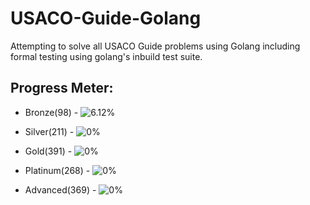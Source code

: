 # USACO-Guide-Golang

Attempting to solve all USACO Guide problems using Golang including formal testing using golang's inbuild test suite.

## Progress Meter:

- Bronze(98) - ![6.12%](https://progress-bar.xyz/6/?style=flat)

- Silver(211) - ![0%](https://progress-bar.xyz/0/?style=flat)

- Gold(391) - ![0%](https://progress-bar.xyz/0/?style=flat)

- Platinum(268) - ![0%](https://progress-bar.xyz/0/?style=flat)

- Advanced(369) - ![0%](https://progress-bar.xyz/0/?style=flat)
